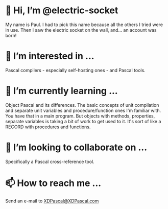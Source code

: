 # 👋 Hi, I’m @electric-socket
My name is Paul. I had to pick this name because all the others I tried were in use. Then I saw the electric socket on the wall, and... 
an account was born!
# 👀 I’m interested in ...
Pascal compilers - especially self-hosting ones - and Pascal tools. 
# 🌱 I’m currently learning ...
Object Pascal and its differences. The basic concepts of unit compilation and separate unit variables and procedure/function ones I'm familiar 
with. You have that in a main program. But objects with methods, properties, separate variables is taking a bit of work to get used to it. 
It's sort of like a RECORD with procedures and functions.
# 💞️ I’m looking to collaborate on ...
Specifically a Pascal cross-reference tool.
# 📫 How to reach me ...
Send an e-mail to XDPascal@XDPascal.com 

<!---
electric-socket/electric-socket is a ✨ special ✨ repository because its `README.md` (this file) appears on your GitHub profile.
You can click the Preview link to take a look at your changes.
--->
